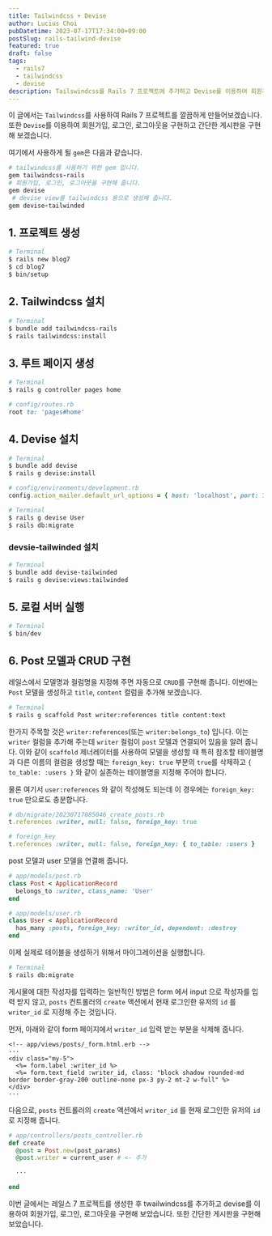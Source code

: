 ```yaml
---
title: Tailwindcss + Devise
author: Lucius Choi
pubDatetime: 2023-07-17T17:34:00+09:00
postSlug: rails-tailwind-devise
featured: true
draft: false
tags:
  - rails7
  - tailwindcss
  - devise
description: Tailswindcss를 Rails 7 프로젝트에 추가하고 Devise를 이용하여 회원가입, 로그인, 로그아웃을 구현합니다.
---
```


이 글에서는 `Tailwindcss`를 사용하여 Rails 7 프로젝트를 깔끔하게 만들어보겠습니다. 또한 `Devise`를 이용하여 회원가입, 로그인, 로그아웃을 구현하고 간단한 게시판을 구현해 보겠습니다.

여기에서 사용하게 될 `gem`은 다음과 같습니다.

```ruby
# tailwindcss를 사용하기 위한 gem 입니다.
gem tailwindcss-rails
# 회원가입, 로그인, 로그아웃을 구현해 줍니다.
gem devise
 # devise view를 tailwindcss 용으로 생성해 줍니다.
gem devise-tailwinded
```

## 1. 프로젝트 생성

```bash
# Terminal
$ rails new blog7
$ cd blog7
$ bin/setup
```

## 2. Tailwindcss 설치

```bash
# Terminal
$ bundle add tailwindcss-rails
$ rails tailwindcss:install
```

## 3. 루트 페이지 생성

```bash
# Terminal
$ rails g controller pages home
```

```ruby
# config/routes.rb
root to: 'pages#home'
```

## 4. Devise 설치

```bash
# Terminal
$ bundle add devise
$ rails g devise:install
```

```ruby
# config/environments/development.rb
config.action_mailer.default_url_options = { host: 'localhost', port: 3000 }
```

```bash
# Terminal
$ rails g devise User
$ rails db:migrate
```

### devsie-tailwinded 설치

```bash
# Terminal
$ bundle add devise-tailwinded
$ rails g devise:views:tailwinded
```

## 5. 로컬 서버 실행

```bash
# Terminal
$ bin/dev
```

## 6. Post 모델과 CRUD 구현

레일스에서 모델명과 컬럼명을 지정해 주면 자동으로 `CRUD`를 구현해 줍니다. 이번에는 `Post` 모델을 생성하고 `title`, `content` 컬럼을 추가해 보겠습니다.

```bash
# Terminal
$ rails g scaffold Post writer:references title content:text
```

한가지 주목할 것은 `writer:references`(또는 `writer:belongs_to`) 입니다. 이는 `writer` 컬럼을 추가해 주는데 `writer` 컬럼이 `post` 모델과 연결되어 있음을 알려 줍니다. 이와 같이 `scaffold` 제너레이터를 사용하여 모델을 생성할 때 특히 참조할 테이블명과 다른 이름의 컬럼을 생성할 때는 `foreign_key: true` 부분의 `true`를 삭제하고 `{ to_table: :users }` 와 같이 실존하는 테이블명을 지정해 주어야 합니다.

물론 여기서 `user:references` 와 같이 작성해도 되는데 이 경우에는 `foreign_key: true` 만으로도 충분합니다.

```ruby
# db/migrate/20230717085046_create_posts.rb
t.references :writer, null: false, foreign_key: true

# foreign_key
t.references :writer, null: false, foreign_key: { to_table: :users }
```

post 모델과 user 모델을 연결해 줍니다.

```ruby
# app/models/post.rb
class Post < ApplicationRecord
  belongs_to :writer, class_name: 'User'
end
```

```ruby
# app/models/user.rb
class User < ApplicationRecord
  has_many :posts, foreign_key: :writer_id, dependent: :destroy
end
```

이제 실제로 테이블을 생성하기 위해서 마이그레이션을 실행합니다.

```bash
# Terminal
$ rails db:migrate
```

게시물에 대한 작성자를 입력하는 일반적인 방법은 form 에서 input 으로 작성자를 입력 받지 않고, `posts` 컨트롤러의 `create` 액션에서 현재 로그인한 유저의 `id` 를 `writer_id` 로 지정해 주는 것입니다.

먼저, 아래와 같이 form 페이지에서 `writer_id` 입력 받는 부분을 삭제해 줍니다.

```erb
<!-- app/views/posts/_form.html.erb -->
···
<div class="my-5">
  <%= form.label :writer_id %>
  <%= form.text_field :writer_id, class: "block shadow rounded-md border border-gray-200 outline-none px-3 py-2 mt-2 w-full" %>
</div>
···
```

다음으로, `posts` 컨트롤러의 `create` 액션에서 `writer_id` 를 현재 로그인한 유저의 `id` 로 지정해 줍니다.

```ruby
# app/controllers/posts_controller.rb
def create
  @post = Post.new(post_params)
  @post.writer = current_user # <- 추가

  ···

end
```

이번 글에서는 레일스 7 프로젝트를 생성한 후 twailwindcss를 추가하고 devise를 이용하여 회원가입, 로그인, 로그아웃을 구현해 보았습니다. 또한 간단한 게시판을 구현해 보았습니다.

<style is:global>
  code {
    font-family: monospace !important;
  }
</style>
